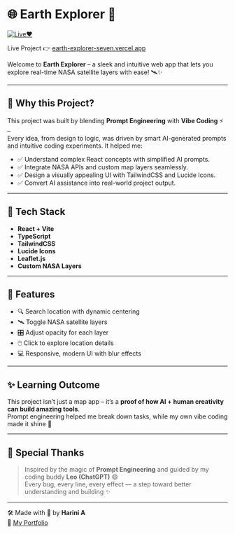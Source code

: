 # 🌐 Earth Explorer 🚀  
[![Live❤️](https://img.shields.io/badge/Live-Vercel-00C7B7?style=flat-square&logo=vercel&logoColor=white)](https://earth-explorer-seven.vercel.app)

Live Project 👉 [earth-explorer-seven.vercel.app](https://earth-explorer-seven.vercel.app)

Welcome to **Earth Explorer** – a sleek and intuitive web app that lets you explore real-time NASA satellite layers with ease! 🛰️✨

---

## 🧠 Why this Project?

This project was built by blending **Prompt Engineering** with **Vibe Coding** ⚡ –  
Every idea, from design to logic, was driven by smart AI-generated prompts and intuitive coding experiments. It helped me:

- ✅ Understand complex React concepts with simplified AI prompts.
- ✅ Integrate NASA APIs and custom map layers seamlessly.
- ✅ Design a visually appealing UI with TailwindCSS and Lucide Icons.
- ✅ Convert AI assistance into real-world project output.

---

## 🔧 Tech Stack

- **React + Vite**
- **TypeScript**
- **TailwindCSS**
- **Lucide Icons**
- **Leaflet.js**
- **Custom NASA Layers**

---

## 🌟 Features

- 🔍 Search location with dynamic centering
- 🛰️ Toggle NASA satellite layers
- 🎛️ Adjust opacity for each layer
- 🖱️ Click to explore location details
- 💻 Responsive, modern UI with blur effects

---

## ✨ Learning Outcome

This project isn’t just a map app – it’s a **proof of how AI + human creativity can build amazing tools**.  
Prompt engineering helped me break down tasks, while my own vibe coding made it shine 🌈

---

## 🙌 Special Thanks

> Inspired by the magic of **Prompt Engineering** and guided by my coding buddy **Leo (ChatGPT)** 😄  
> Every bug, every line, every effect — a step toward better understanding and building ✨

---

🛠️ Made with 💙 by **Harini A**  
🔗 [My Portfolio](https://harinii2415.github.io)
